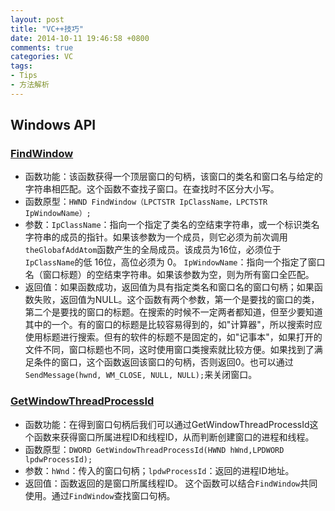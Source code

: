 ```yaml
---
layout: post
title: "VC++技巧"
date: 2014-10-11 19:46:58 +0800
comments: true
categories: VC
tags:
- Tips
- 方法解析
---
```

## Windows API ##
### [FindWindow](http://msdn.microsoft.com/zh-cn/library/windows/desktop/ms633499%28v=vs.85%29.aspx) ###
* 函数功能：该函数获得一个顶层窗口的句柄，该窗口的类名和窗口名与给定的字符串相匹配。这个函数不查找子窗口。在查找时不区分大小写。  
* 函数原型：`HWND FindWindow（LPCTSTR IpClassName，LPCTSTR IpWindowName）;`
* 参数：`IpClassName`：指向一个指定了类名的空结束字符串，或一个标识类名字符串的成员的指针。如果该参数为一个成员，则它必须为前次调用`theGlobafAddAtom`函数产生的全局成员。该成员为16位，必须位于`IpClassName`的低 16位，高位必须为 0。
`IpWindowName`：指向一个指定了窗口名（窗口标题）的空结束字符串。如果该参数为空，则为所有窗口全匹配。  
* 返回值：如果函数成功，返回值为具有指定类名和窗口名的窗口句柄；如果函数失败，返回值为NULL。这个函数有两个参数，第一个是要找的窗口的类，第二个是要找的窗口的标题。在搜索的时候不一定两者都知道，但至少要知道其中的一个。有的窗口的标题是比较容易得到的，如"计算器"，所以搜索时应使用标题进行搜索。但有的软件的标题不是固定的，如"记事本"，如果打开的文件不同，窗口标题也不同，这时使用窗口类搜索就比较方便。如果找到了满足条件的窗口，这个函数返回该窗口的句柄，否则返回0。也可以通过`SendMessage(hwnd, WM_CLOSE, NULL, NULL);`来关闭窗口。  

### [GetWindowThreadProcessId](http://msdn.microsoft.com/ZH-CN/library/windows/desktop/ms633522%28v=vs.85%29.aspx) ###
* 函数功能：在得到窗口句柄后我们可以通过GetWindowThreadProcessId这个函数来获得窗口所属进程ID和线程ID，从而判断创建窗口的进程和线程。
* 函数原型：`DWORD GetWindowThreadProcessId(HWND hWnd,LPDWORD lpdwProcessId);`
* 参数：`hWnd`：传入的窗口句柄；`lpdwProcessId`：返回的进程ID地址。
* 返回值：函数返回的是窗口所属线程ID。
这个函数可以结合`FindWindow`共同使用。通过`FindWindow`查找窗口句柄。  
